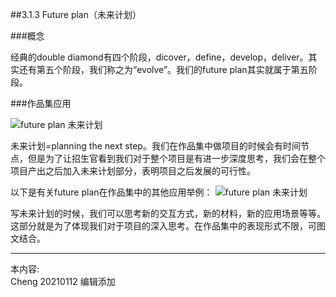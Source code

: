 
##3.1.3 Future plan（未来计划）

###概念

经典的double diamond有四个阶段，dicover，define，develop，deliver。其实还有第五个阶段，我们称之为“evolve”。我们的future plan其实就属于第五阶段。


###作品集应用

![future plan 未来计划](http://kitpic.makebi.net/2021/ard_15.jpg)

未来计划=planning the next step。我们在作品集中做项目的时候会有时间节点，但是为了让招生官看到我们对于整个项目是有进一步深度思考，我们会在整个项目产出之后加入未来计划部分，表明项目之后发展的可行性。

以下是有关future plan在作品集中的其他应用举例：
![future plan 未来计划](http://kitpic.makebi.net/2021/ard_16.jpg)

写未来计划的时候，我们可以思考新的交互方式，新的材料，新的应用场景等等。这部分就是为了体现我们对于项目的深入思考。在作品集中的表现形式不限，可图文结合。

---
本内容:  
Cheng 20210112 编辑添加
